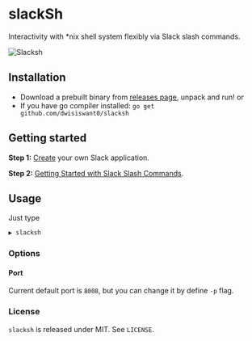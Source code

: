 # slackSh

Interactivity with \*nix shell system flexibly via Slack slash commands.

![Slacksh](https://user-images.githubusercontent.com/25837540/90976344-6577db00-e566-11ea-9c8b-ba7e4ffe6141.png)

## Installation

- Download a prebuilt binary from [releases page](https://github.com/dwisiswant0/slacksh/releases/latest), unpack and run! or
- If you have go compiler installed: `go get github.com/dwisiswant0/slacksh`

## Getting started

**Step 1:** [Create](https://api.slack.com/apps/new) your own Slack application.

**Step 2:** [Getting Started with Slack Slash Commands](https://api.slack.com/interactivity/slash-commands#getting_started).

## Usage

Just type

```bash
▶ slacksh
```

### Options

#### Port

Current default port is `8008`, but you can change it by define `-p` flag.

### License

`slacksh` is released under MIT. See `LICENSE`.